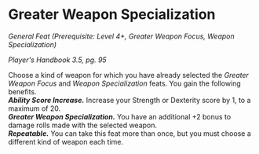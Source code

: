 # Greater Weapon Specialization
*General Feat (Prerequisite: Level 4+, Greater Weapon Focus, Weapon Specialization)*

*Player's Handbook 3.5, pg. 95*

Choose a kind of weapon for which you have already selected the *Greater Weapon Focus* and *Weapon Specialization* feats. You gain the following benefits.    
***Ability Score Increase.*** Increase your Strength or Dexterity score by 1, to a maximum of 20.  
***Greater Weapon Specialization.*** You have an additional +2 bonus to damage rolls made with the selected weapon.  
***Repeatable.*** You can take this feat more than once, but you must choose a different kind of weapon each time.